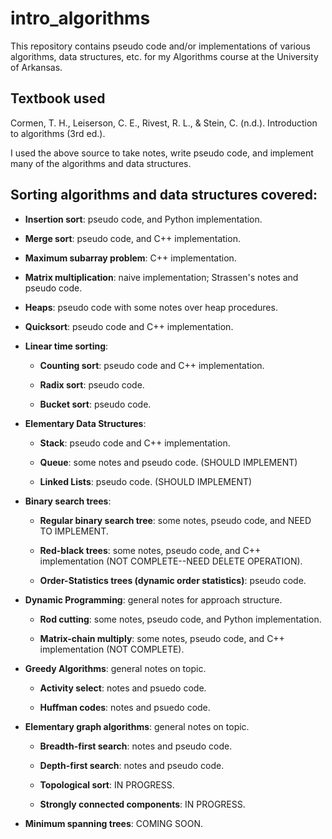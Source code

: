 # intro_algorithms

This repository contains pseudo code and/or implementations of various algorithms, data structures, etc. for my Algorithms course at the University of Arkansas.

## Textbook used
Cormen, T. H., Leiserson, C. E., Rivest, R. L., & Stein, C. (n.d.). Introduction to algorithms (3rd ed.).

I used the above source to take notes, write pseudo code, and implement many of the algorithms and data structures.

## Sorting algorithms and data structures covered:
* __Insertion sort__: pseudo code, and Python implementation.

* __Merge sort__: pseudo code, and C++ implementation.

* __Maximum subarray problem__: C++ implementation.

* __Matrix multiplication__: naive implementation; Strassen's notes and pseudo code.

* __Heaps__: pseudo code with some notes over heap procedures.

* __Quicksort__: pseudo code and C++ implementation.

* __Linear time sorting__:
  * __Counting sort__: pseudo code and C++ implementation.
  
  * __Radix sort__: pseudo code.
  
  * __Bucket sort__: pseudo code.

* __Elementary Data Structures__:
  * __Stack__: pseudo code and C++ implementation.
  
  * __Queue__: some notes and pseudo code. (SHOULD IMPLEMENT)
  
  * __Linked Lists__: pseudo code. (SHOULD IMPLEMENT)

* __Binary search trees__:
  * __Regular binary search tree__: some notes, pseudo code, and NEED TO IMPLEMENT.
  
  * __Red-black trees__: some notes, pseudo code, and C++ implementation (NOT COMPLETE--NEED DELETE OPERATION).
  
  * __Order-Statistics trees (dynamic order statistics)__: pseudo code.

* __Dynamic Programming__: general notes for approach structure.
  
  * __Rod cutting__: some notes, pseudo code, and Python implementation.
  
  * __Matrix-chain multiply__: some notes, pseudo code, and C++ implementation (NOT COMPLETE).

* __Greedy Algorithms__: general notes on topic.
  * __Activity select__: notes and psuedo code.

  * __Huffman codes__: notes and psuedo code.

* __Elementary graph algorithms__: general notes on topic.
  * __Breadth-first search__: notes and pseudo code.

  * __Depth-first search__: notes and pseudo code.

  * __Topological sort__: IN PROGRESS.

  * __Strongly connected components__: IN PROGRESS.

* __Minimum spanning trees__: COMING SOON.
